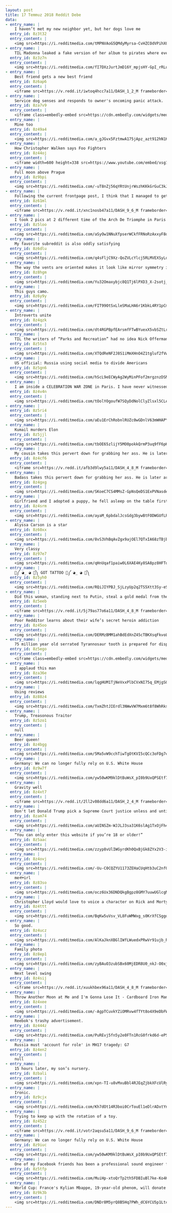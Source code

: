 ```yaml
---
layout: post
title: 17 Temmuz 2018 Reddit Debe
data:
- entry_name: |
    I haven’t met my new neighbor yet, but her dogs love me
  entry_id: 8z3t32
  entry_content: |
    <img src=https://i.redditmedia.com/tMPNVAoG5QMdyMyrsa-CvHZCOdVPihX0LWOw7B-Tugw.jpg?s=82131af6f63442433826d9d5e7787a73 frameborder=0>
- entry_name: |
    TIL Madonna leaked a fake version of her album to pirates where every song was a loop of her saying What the fuck do you think you're doing? In response, a hacker posted the real album on her own site for everyone to download with the message: This is what the fuck I think I'm doing.
  entry_id: 8z3z7n
  entry_content: |
    <img src=https://i.redditmedia.com/fI7DXzJurtJmD16Y_mpjsHY-GpI_rRLu6EYhCVTewGc.jpg?s=6d500e4456d5ea113138a8f4d789b159 frameborder=0>
- entry_name: |
    Best friend gets a new best friend
  entry_id: 8z6ap6
  entry_content: |
    <iframe src=https://v.redd.it/iwtoq4hcc7a11/DASH_1_2_M frameborder=0></iframe>
- entry_name: |
    Service dog senses and responds to owner's oncoming panic attack.
  entry_id: 8za7v9
  entry_content: |
    <iframe class=embedly-embed src=https://cdn.embedly.com/widgets/media.html?src=https%3A%2F%2Fgfycat.com%2Fifr%2FGloomyBestEkaltadeta&url=https%3A%2F%2Fgfycat.com%2Fgloomybestekaltadeta&image=https%3A%2F%2Fthumbs.gfycat.com%2FGloomyBestEkaltadeta-size_restricted.gif&key=522baf40bd3911e08d854040d3dc5c07&type=text%2Fhtml&schema=gfycat width=600 height=338 scrolling=no frameborder=0 allow=autoplay; fullscreen allowfullscreen=true></iframe>
- entry_name: |
    Mine too
  entry_id: 8z49a4
  entry_content: |
    <img src=https://i.redditmedia.com/a_gJGvx5FztmwA175jApz_azt912hN1KrGXFU33c30A.jpg?s=68f6de36be8ff0309fded8d6a0ee3e87 frameborder=0>
- entry_name: |
    How Christopher Walken says Foo Fighters
  entry_id: 8z44oj
  entry_content: |
    <iframe width=600 height=338 src=https://www.youtube.com/embed/xsg1RPnwH8g?feature=oembed&enablejsapi=1 frameborder=0 allow=autoplay; encrypted-media allowfullscreen></iframe>
- entry_name: |
    Full moon above Prague
  entry_id: 8z9bpi
  entry_content: |
    <img src=https://i.redditmedia.com/-uT8nZj56qYRtUnjrWszhKKkGrGuC3kJx13UXMctRxE.jpg?s=185cd8fa2c7381b58e0beab06b89f942 frameborder=0>
- entry_name: |
    Following the current frontpage post, I think that I managed to get Mars flying by my house!
  entry_id: 8z61ml
  entry_content: |
    <iframe src=https://v.redd.it/xnc1nosb47a11/DASH_9_6_M frameborder=0></iframe>
- entry_name: |
    I took 2 pics at 2 different time of the Arch De Triomphe in Paris and merged them together to create this half day/night aerial view.
  entry_id: 8z5loo
  entry_content: |
    <img src=https://i.redditmedia.com/aSyOw1NNuXfpserWCkfFRNoRzAxxyF8de8IGNjoMchk.jpg?s=f89ce527030dcc9d5c4c782596a82571 frameborder=0>
- entry_name: |
    My favorite subreddit is also oddly satisfying
  entry_id: 8z6dlu
  entry_content: |
    <img src=https://i.redditmedia.com/q4sFljC9Xz-QoZVLcYlcj5RLMVEXSyLqs7z1_P_WHy0.gif?fm=jpg&s=6321dd797863cff21a77bfd1946c1d2c frameborder=0>
- entry_name: |
    The way the vents are oriented makes it look like mirror symmetry is broken
  entry_id: 8z8hgm
  entry_content: |
    <img src=https://i.redditmedia.com/Yu32Omaxybjc8Q1Tj6lPXD3_X-2sotj_2SIMRR5Llbo.jpg?s=626dc6e683f4ea4d15da3ed5e0d630fd frameborder=0>
- entry_name: |
    This guys camo.
  entry_id: 8z6y9y
  entry_content: |
    <img src=https://i.redditmedia.com/FIT99OtSxLleSMaLHA6r1KbkL4RY1pCm9wMqBUhPfl8.jpg?s=cf8b069d22ca74f8dec024dc27c7bba0 frameborder=0>
- entry_name: |
    Introverts unite
  entry_id: 8z4qzk
  entry_content: |
    <img src=https://i.redditmedia.com/dt4RGPBpfEArsmfFTwBYuexX5vbSZtLrAo4mBwrgvIs.jpg?s=74d8aeefe395be85f323d5a730834190 frameborder=0>
- entry_name: |
    TIL the writers of “Parks and Recreation” had no idea Nick Offerman was a skilled saxophone player when they wrote the Duke Silver plot line.
  entry_id: 8z5to3
  entry_content: |
    <img src=https://i.redditmedia.com/XTQdReNF2J8S1iMmXHnO4Z1tgluf2fVw-Lf-2dpQnoE.jpg?s=e8b1a3f39a78f2468128d67ceaea8eb9 frameborder=0>
- entry_name: |
    US official: Russia using social media to divide Americans
  entry_id: 8z5gn6
  entry_content: |
    <img src=https://i.redditmedia.com/hScL9eECWyAg2WyMinPFof2mrgznzDSNfBWOUexfo-o.jpg?s=51fe9de569ef69dffe02ab0f5c748496 frameborder=0>
- entry_name: |
    I am inside a CELEBRATION WAR ZONE in Paris. I have never witnessed anything like this. It’s pandemonium.
  entry_id: 8z4v4n
  entry_content: |
    <img src=https://i.redditmedia.com/tOolYOgoufW7SQyDdNolClyZlsxl5CLe90cQKqkbSN8.jpg?s=5d62538964f91925569aa1b638b811f7 frameborder=0>
- entry_name: |
  entry_id: 8z5ri4
  entry_content: |
    <img src=https://i.redditmedia.com/aEu1ErChRobnlRUZc0wGDnlV63mWHAPYO2vj9xfRXKM.jpg?s=2b912a52c0187c86e57bbf7f6bc0c85a frameborder=0>
- entry_name: |
    Kumail murders Elon
  entry_id: 8z5jjl
  entry_content: |
    <img src=https://i.redditmedia.com/tbOE65zlijY5MO0pokkQrmP3uq9fF6pKzcN22McXzQQ.jpg?s=a22fad0b6e142459f5ac6e77b6ae770c frameborder=0>
- entry_name: |
    My cousin takes this pervert down for grabbing her ass. He is later arrested in front of his wife and 2 kids when the cops arrived.
  entry_id: 8z4cf6
  entry_content: |
    <iframe src=https://v.redd.it/afb3d9lwy5a11/DASH_4_8_M frameborder=0></iframe>
- entry_name: |
    Badass takes this pervert down for grabbing her ass. He is later arrested in front of his wife and 2 kids when the cops arrived.
  entry_id: 8z4gxg
  entry_content: |
    <img src=https://i.redditmedia.com/SKoeC7CS4MMsZ-GpNsQeDS1ExPVNasders2KAXJSm6U.png?s=4374091ba15cc7d1639af25b45d3be5e frameborder=0>
- entry_name: |
    Girlfriend and I adopted a puppy, he fell asleep on the table first day out on the town
  entry_id: 8z4srm
  entry_content: |
    <img src=https://i.redditmedia.com/ayaM_6pbdalJcsGdg3bywBtFODWGUfLR4N_jp6tEO9Q.jpg?s=0994e20c6c291a926864c14e4c683f9f frameborder=0>
- entry_name: |
    Alyssa Carson is a star
  entry_id: 8z60xx
  entry_content: |
    <img src=https://i.redditmedia.com/8vS3VhBqAvZgx9ajOEl7QTxIA68zTBjbRWIURSzafWA.jpg?s=d2ea53de1cbb4a7bba9c336253dc54bb frameborder=0>
- entry_name: |
    Very classy
  entry_id: 8z97e7
  entry_content: |
    <img src=https://i.redditmedia.com/qHnUqaf1paiw0L6XAE4Ky8SA8pz8HFTqSW7ZB__FB7U.jpg?s=63193831acb0f9f75b41cbea0ee36b29 frameborder=0>
- entry_name: |
    💪༼ ◕_ ◕ 💪༽ GOT TATTOO 💪༼ ◕_ ◕ 💪༽
  entry_id: 8z5yh0
  entry_content: |
    <img src=https://i.redditmedia.com/RQiJIYPBJ_SjLzyUp2q2TS5Xtt3Sy-eSg6i2Vgywj2k.jpg?s=2c8ed8bd1e4b71f0e2cf108e7f38ab1d frameborder=0>
- entry_name: |
    Did this woman, standing next to Putin, steal a gold medal from the World Cup?!
  entry_id: 8z5eeb
  entry_content: |
    <iframe src=https://v.redd.it/5j79as77o6a11/DASH_4_8_M frameborder=0></iframe>
- entry_name: |
    Poor Redditor learns about their wife’s secret heroin addiction
  entry_id: 8z45oo
  entry_content: |
    <img src=https://i.redditmedia.com/DERMzBMM1ahBdEdXnZ45cTBKXsqFkvoLHRtB_i4mbS8.jpg?s=f079488aa0c54c5f03ecbc4a856de8e4 frameborder=0>
- entry_name: |
    75 million year old serrated Tyrannosaur tooth is prepared for display
  entry_id: 8z5ego
  entry_content: |
    <iframe class=embedly-embed src=https://cdn.embedly.com/widgets/media.html?src=https%3A%2F%2Fgfycat.com%2Fifr%2FTartSizzlingGoa&url=https%3A%2F%2Fgfycat.com%2FTartSizzlingGoa&image=https%3A%2F%2Fthumbs.gfycat.com%2FTartSizzlingGoa-size_restricted.gif&key=522baf40bd3911e08d854040d3dc5c07&type=text%2Fhtml&schema=gfycat width=600 height=750 scrolling=no frameborder=0 allow=autoplay; fullscreen allowfullscreen=true></iframe>
- entry_name: |
    I applaud this man
  entry_id: 8za36e
  entry_content: |
    <img src=https://i.redditmedia.com/lqgHUM1TjNeVxxPlbCVxNI75q_EMjgSG3QGQFPUu-TM.png?s=48239f4f37054f295cf4cbcca4505ce3 frameborder=0>
- entry_name: |
    Using reviews
  entry_id: 8z88z4
  entry_content: |
    <img src=https://i.redditmedia.com/TxmZhtJIErdl3NWwVW7Mxm6t8f8WhRksk0Kc_sUF6KE.jpg?s=503f20aefbb0dfde418916fec6640c41 frameborder=0>
- entry_name: |
    Trump, Treasonous Traitor
  entry_id: 8z5zo1
  entry_content: |
    null
- entry_name: |
    Beer queen!
  entry_id: 8z4bgg
  entry_content: |
    <img src=https://i.redditmedia.com/5Ma5vW9cchTiwTgOtKVI5cQCc3oFDg7cRr1JR9RWl9U.jpg?s=bab742953936f9076c4afe22e128bbae frameborder=0>
- entry_name: |
    Germany: We can no longer fully rely on U.S. White House
  entry_id: 8z9w7f
  entry_content: |
    <img src=https://i.redditmedia.com/yw50wKM9klDtBuWsX_pI0b9UxQPSEtf7ppYrQwudz9c.jpg?s=5893cebefc7a5056d754149f9fca64a0 frameborder=0>
- entry_name: |
    Gravity well
  entry_id: 8z4xt7
  entry_content: |
    <iframe src=https://v.redd.it/2ll2v08dd6a11/DASH_2_4_M frameborder=0></iframe>
- entry_name: |
    Don't let Donald Trump pick a Supreme Court justice unless and until Mueller clears him
  entry_id: 8zam74
  entry_content: |
    <img src=https://i.redditmedia.com/aUINSZm-WJJLJ3sa31K6slAg1TxOjFh4VHjVdoE46vU.jpg?s=2eb46fbf021f16b26149f419ae619e68 frameborder=0>
- entry_name: |
    “You can only enter this website if you’re 18 or older!”
  entry_id: 8z5aac
  entry_content: |
    <img src=https://i.redditmedia.com/zzyp8vUlIWGyrdKh0QxBjGk8ZYx2V3-il96Yp6mn2cg.jpg?s=ce5cdc5f6b162b8089d8019888958b96 frameborder=0>
- entry_name: |
  entry_id: 8z4ovj
  entry_content: |
    <img src=https://i.redditmedia.com/-Uu-C0CQZYU1173ZEHaCUqHtb3uC2nf0xp6EcaQnges.jpg?s=c390da3898652881d3d815db3816e731 frameborder=0>
- entry_name: |
    me🐟irl
  entry_id: 8z83so
  entry_content: |
    <img src=https://i.redditmedia.com/ocz6Ux36DNDQkgBgpz8GMY7uuwUGlcgNuBE6hIG7Qjs.jpg?s=bea88876889e328cbeb1199d9a79d4d5 frameborder=0>
- entry_name: |
    Christopher Lloyd would love to voice a character on Rick and Morty, maybe even Rick's dad
  entry_id: 8z4ttt
  entry_content: |
    <img src=https://i.redditmedia.com/BqKw5uVsv_VL8FuWMWxg_s0KrXfCSggqwxkW2kviX7E.jpg?s=cab5b3d6113f231ee0ea07454205801e frameborder=0>
- entry_name: |
    So good.
  entry_id: 8z4ucz
  entry_content: |
    <img src=https://i.redditmedia.com/AlKaJknXBGlIWfLWuedxPRwVr91ujb_RXE_ejgK75wo.png?s=63d14a729615571c6d8455216e212392 frameborder=0>
- entry_name: |
    Family photo
  entry_id: 8z8ep1
  entry_content: |
    <img src=https://i.redditmedia.com/zyBAuO3zubSBx60MjEDR8U0_nkJ-O0xj4CyifO93u7o.jpg?s=b97f112e5daffc6a429e39660c8070c9 frameborder=0>
- entry_name: |
    Next level swing
  entry_id: 8z4sij
  entry_content: |
    <iframe src=https://v.redd.it/xuukhbex96a11/DASH_4_8_M frameborder=0></iframe>
- entry_name: |
    Throw Another Moon at Me and I'm Gonna Lose It - Cardboard Iron Man Build Complete (@ Kryrocreations)
  entry_id: 8z4xee
  entry_content: |
    <img src=https://i.redditmedia.com/-AgpTCuvkYZiOMRvw4fTYt8o4X9eDbFWzLdX3sVJuzg.jpg?s=dd41c7ba26f73447cc6967cbe7b92eac frameborder=0>
- entry_name: |
    Reebok's trashy advertisement.
  entry_id: 8z444z
  entry_content: |
    <img src=https://i.redditmedia.com/PuREvj5fn5y2e0FTn1RcG0frkd6d-ePSiObn1hI6RLw.jpg?s=e2db21ad020b659d89052f57bfbfe8bd frameborder=0>
- entry_name: |
    Russia must 'account for role' in MH17 tragedy: G7
  entry_id: 8z4en2
  entry_content: |
    null
- entry_name: |
    15 hours later, my son’s nursery.
  entry_id: 8zbali
  entry_content: |
    <img src=https://i.redditmedia.com/xpn-TI-u8vMxuBbl4RJEqZjbkXFcUlRyqeHWzJQEDMs.jpg?s=7a0eafc8135a3c60063a1b2bb3217260 frameborder=0>
- entry_name: |
    Ironic.
  entry_id: 8z9cjx
  entry_content: |
    <img src=https://i.redditmedia.com/Kh7dOt14R3boi0CrTouEl1eDlrADxtYnP6G6EQSaLGI.png?s=487d63905688563281a777aacf84ce17 frameborder=0>
- entry_name: |
    Trying to keep up with the rotation of a toy.
  entry_id: 8z452z
  entry_content: |
    <iframe src=https://v.redd.it/votr2aqsu5a11/DASH_9_6_M frameborder=0></iframe>
- entry_name: |
    Germany: We can no longer fully rely on U.S. White House
  entry_id: 8z9iuc
  entry_content: |
    <img src=https://i.redditmedia.com/yw50wKM9klDtBuWsX_pI0b9UxQPSEtf7ppYrQwudz9c.jpg?s=5893cebefc7a5056d754149f9fca64a0 frameborder=0>
- entry_name: |
    One of my Facebook friends has been a professional sound engineer for probably 20 years...
  entry_id: 8z5tfp
  entry_content: |
    <img src=https://i.redditmedia.com/MuiHp-xtoQrTp2th5FDBIuBl7ke-Ko4KJ9j_GuRrouE.jpg?s=2d2cd12701ac9aafb3d96bd47256128b frameborder=0>
- entry_name: |
    World Cup: France's Kylian Mbappe, 19-year-old phenom, will donate World Cup earnings to charity
  entry_id: 8z9k3b
  entry_content: |
    <img src=https://i.redditmedia.com/DNDr8M5yrQ8B5Hq7PWh_dC6YCU5p1Ltc0PAtgMf8K4s.jpg?s=bd5661d71089ffd44f7e7c5e9c288677 frameborder=0>
---
```

